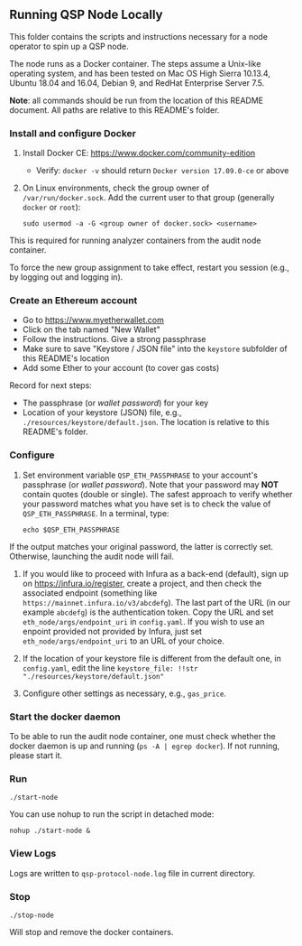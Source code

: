 ## Running QSP Node Locally

This folder contains the scripts and instructions necessary for 
a node operator to spin up a QSP node.

The node runs as a Docker container.
The steps assume a Unix-like operating system, 
and has been tested on Mac OS High Sierra 10.13.4, 
Ubuntu 18.04 and 16.04, Debian 9, and RedHat Enterprise Server 7.5.

**Note**: all commands should be run from the location of this README document. 
All paths are relative to this README's folder.

### Install and configure Docker

1. Install Docker CE: https://www.docker.com/community-edition
    - Verify: `docker -v` should return `Docker version 17.09.0-ce` or above
1. On Linux environments, check the group owner of `/var/run/docker.sock`.
Add the current user to that group (generally `docker` or `root`):

    `sudo usermod -a -G <group owner of docker.sock> <username>`

This is required for running analyzer containers from the audit node container.

To force the new group assignment to take effect, restart you session (e.g., by logging out and logging in).

### Create an Ethereum account

- Go to https://www.myetherwallet.com
- Click on the tab named "New Wallet"
- Follow the instructions. Give a strong passphrase
- Make sure to save "Keystore / JSON file" into the `keystore` subfolder of this README's location
- Add some Ether to your account (to cover gas costs)

Record for next steps:
- The passphrase (or *wallet password*) for your key
- Location of your keystore (JSON) file, e.g., `./resources/keystore/default.json`. The location is
relative to this README's folder.

### Configure

1. Set environment variable `QSP_ETH_PASSPHRASE` to your account's passphrase (or *wallet password*).
Note that your password may **NOT** contain
quotes (double or single). The safest approach to verify whether your password matches what you have set is to check
the value of `QSP_ETH_PASSPHRASE`. In a terminal, type:
    ```
    echo $QSP_ETH_PASSPHRASE
    ```
If the output matches your original password, the latter is correctly set.
Otherwise, launching the audit node will fail.

1. If you would like to proceed with Infura as a back-end (default), sign up on
   https://infura.io/register, create a project, and then check the associated
   endpoint
   (something like `https://mainnet.infura.io/v3/abcdefg`). The last part of the
   URL (in our example  `abcdefg`) is the authentication token. Copy the URL and
   set `eth_node/args/endpoint_uri` in `config.yaml`. If you wish to use an
   enpoint provided not provided by Infura, just set
   `eth_node/args/endpoint_uri` to an URL of your choice.

1. If the location of your keystore file is different from the default one, in `config.yaml`, edit the line `keystore_file: !!str "./resources/keystore/default.json"`

1. Configure other settings as necessary, e.g., `gas_price`.

### Start the docker daemon

To be able to run the audit node container, one must check whether the docker daemon
is up and running (`ps -A | egrep docker`). If not running, please start it.

### Run

`./start-node`

You can use nohup to run the script in detached mode:

`nohup ./start-node &`

### View Logs

Logs are written to `qsp-protocol-node.log` file in current directory.

### Stop

`./stop-node`

Will stop and remove the docker containers.
